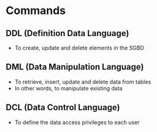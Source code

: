 # Commands

## DDL (Definition Data Language)
- To create, update and delete elements in the SGBD

## DML (Data Manipulation Language)
- To retrieve, insert, update and delete data from tables
- In other words, to manipulate existing data

## DCL (Data Control Language)
- To define the data access privileges to each user